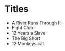 # Titles

- A River Runs Through It
- Fight Club
- 12 Years a Slave
- The Big Short
- 12 Monkeys cat
